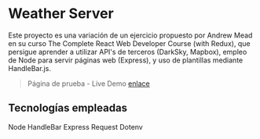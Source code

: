 # Weather Server

Este proyecto es una variación de un ejercicio propuesto por Andrew Mead en su curso The Complete React Web Developer Course (with Redux), que persigue aprender a utilizar API's de terceros (DarkSky, Mapbox), empleo de Node para servir páginas web (Express), y uso de plantillas mediante HandleBar.js.

> Página de prueba - Live Demo [enlace](http://bit.ly/2VM228s 'https://nodeweatherserver.herokuapp.com/')

## Tecnologías empleadas
Node
HandleBar
Express
Request
Dotenv
